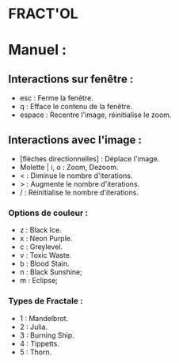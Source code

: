 # FRACT'OL

# Manuel :

 ## Interactions sur fenêtre :
 - esc : Ferme la fenêtre.
 - q : Efface le contenu de la fenêtre.
 - espace : Recentre l'image, réinitialise le zoom.
 
 ## Interactions avec l'image :
 - [flèches directionnelles] : Déplace l'image.
 - Molette | i, o : Zoom, Dezoom.
 - < : Diminue le nombre d'iterations.
 - \> : Augmente le nombre d'iterations.
 - / : Réinitialise le nombre d'iterations.

 ### Options de couleur :
 - z : Black Ice.
 - x : Neon Purple.
 - c : Greylevel.
 - v : Toxic Waste.
 - b : Blood Stain.
 - n : Black Sunshine;
 - m : Eclipse;

 ### Types de Fractale :
 - 1 : Mandelbrot.
 - 2 : Julia.
 - 3 : Burning Ship.
 - 4 : Tippetts.
 - 5 : Thorn.
